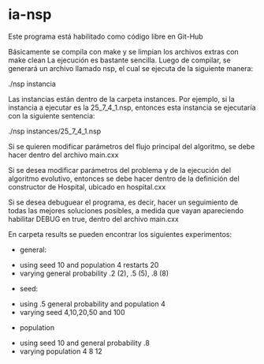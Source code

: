 # ia-nsp

Este programa está habilitado como código libre en Git-Hub

Básicamente se compila con make y se limpian los archivos extras con make clean
La ejecución es bastante sencilla. Luego de compilar, se generará un archivo llamado nsp,
el cual se ejecuta de la siguiente manera:

./nsp instancia

Las instancias están dentro de la carpeta instances. Por ejemplo, si la instancia
a ejecutar es la 25_7_4_1.nsp, entonces esta instancia se ejecutaría con la
siguiente sentencia:

./nsp instances/25_7_4_1.nsp

Si se quieren modificar parámetros del flujo principal del algoritmo,
se debe hacer dentro del archivo main.cxx

Si se desea modificar parámetros del problema y de la
ejecución del algoritmo evolutivo, entonces
se debe hacer dentro de la definición del constructor de Hospital,
ubicado en hospital.cxx

Si se desea debuguear el programa, es decir, hacer un seguimiento de
todas las mejores soluciones posibles, a medida que vayan apareciendo
habilitar DEBUG en true, dentro del archivo main.cxx

En carpeta results se pueden encontrar los siguientes experimentos:
* general:
- using seed 10 and population 4 restarts 20 
- varying general probability .2 (2), .5 (5), .8 (8)

* seed:
- using .5 general probability and population 4
- varying seed 4,10,20,50 and 100

* population
- using seed 10 and general probability .8
- varying population 4 8 12